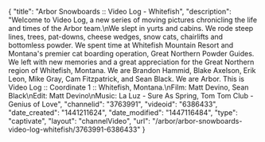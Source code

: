 {
    "title": "Arbor Snowboards :: Video Log - Whitefish",
    "description": "Welcome to Video Log, a new series of moving pictures chronicling the life and times of the Arbor team.\nWe slept in yurts and cabins. We rode steep lines, trees, pat-downs, cheese wedges, snow cats, chairlifts and bottomless powder. We spent time at Whitefish Mountain Resort and Montana's premier cat boarding operation, Great Northern Powder Guides. We left with new memories and a great appreciation for the Great Northern region of Whitefish, Montana. We are Brandon Hammid, Blake Axelson, Erik Leon, Mike Gray, Cam Fitzpatrick, and Sean Black. We are Arbor. This is Video Log :: Coordinate 1 :: Whitefish, Montana.\nFilm: Matt Devino, Sean Black\nEdit: Matt Devino\nMusic: La Luz - Sure As Spring, Tom Tom Club - Genius of Love",
    "channelid": "3763991",
    "videoid": "6386433",
    "date_created": "1441211624",
    "date_modified": "1447116484",
    "type": "captivate",
    "layout": "channelVideo",
    "url": "\/arbor\/arbor-snowboards-video-log-whitefish\/3763991-6386433"
}